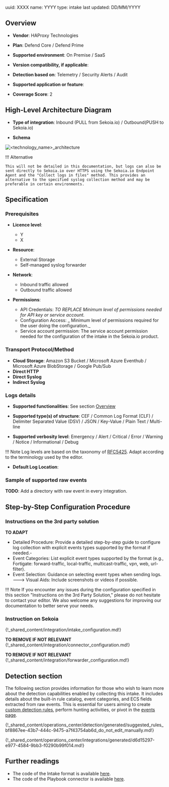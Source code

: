 uuid: XXXX
name: YYYY
type: intake
last updated: DD/MM/YYYY

## Overview

- **Vendor**: HAProxy Technologies
- **Plan**: Defend Core / Defend Prime
- **Supported environment**: On Premise / SaaS
- **Version compatibility, if applicable**:

- **Detection based on**: Telemetry / Security Alerts / Audit
- **Supported application or feature**:
- **Coverage Score**: 2

## High-Level Architecture Diagram

- **Type of integration**: Inbound (PULL from Sekoia.io) / Outbound(PUSH to Sekoia.io)

- **Schema**

![<technology_name>_architecture](/assets/integration/<technology_name>_architecture.png)

!!! Alternative

    This will not be detailed in this documentation, but logs can also be sent directly to Sekoia.io over HTTPS using the Sekoia.io Endpoint Agent and the "Collect logs in files" method. This provides an alternative to the specified syslog collection method and may be preferable in certain environments.

## Specification

### Prerequisites

- **Licence level**:
    - Y
    - X

- **Resource**:
    - External Storage
    - Self-managed syslog forwarder

- **Network**:
    - Inbound traffic allowed
    - Outbound traffic allowed

- **Permissions**:
    - API Credentials: _TO REPLACE Minimum level of permissions needed for API key or service account._
    - Configuration Access:  _ Minimum level of permissions required for the user doing the configuration._
    - Service account permission: The service account permission needed for the configuration of the intake in the Sekoia.io product.

### Transport Protocol/Method

- **Cloud Storage**: Amazon S3 Bucket / Microsoft Azure Eventhub / Microsoft Azure BlobStorage / Google Pub/Sub
- **Direct HTTP**
- **Direct Syslog**
- **Indirect Syslog**

### Logs details

- **Supported functionalities**: See section [Overview](#overview)
- **Supported type(s) of structure**: CEF / Common Log Format (CLF) / Delimiter Separated Value (DSV) / JSON / Key-Value / Plain Text / Multi-line

- **Supported verbosity level**: Emergency / Alert / Critical / Error / Warning / Notice / Informational / Debug

!!! Note
    Log levels are based on the taxonomy of [RFC5425](https://datatracker.ietf.org/doc/html/rfc5424). Adapt according to the terminology used by the editor.

- **Default Log Location**:

### Sample of supported raw events

**TODO**: Add a directory with raw event in every integration.

## Step-by-Step Configuration Procedure

### Instructions on the 3rd party solution

__TO ADAPT__
- Detailed Procedure: Provide a detailed step-by-step guide to configure log collection with explicit events types supported by the format if needed.-
- Event Categories: List explicit event types supported by the format (e.g., Fortigate: forward-traffic, local-traffic, multicast-traffic, vpn, web, url-filter).
- Event Selection: Guidance on selecting event types when sending logs.
---> Visual Aids: Include screenshots or videos if possible.

!!! Note
    If you encounter any issues during the configuration specified in this section "Instructions on the 3rd Party Solution," please do not hesitate to contact your editor. We also welcome any suggestions for improving our documentation to better serve your needs.

### Instruction on Sekoia

{!_shared_content/integration/intake_configuration.md!}

__TO REMOVE IF NOT RELEVANT__
{!_shared_content/integration/connector_configuration.md!}

__TO REMOVE IF NOT RELEVANT__
{!_shared_content/integration/forwarder_configuration.md!}

## Detection section

The following section provides information for those who wish to learn more about the detection capabilities enabled by collecting this intake. It includes details about the built-in rule catalog, event categories, and ECS fields extracted from raw events. This is essential for users aiming to create [custom detection rules](/docs/xdr/features/detect/sigma.md), perform hunting activities, or pivot in the [events page](/docs/xdr/features/investigate/events.md).

{!_shared_content/operations_center/detection/generated/suggested_rules_bf8867ee-43b7-444c-9475-a7f43754ab6d_do_not_edit_manually.md!}

{!_shared_content/operations_center/integrations/generated/d6d15297-e977-4584-9bb3-f0290b99f014.md!}

## Further readings

- The code of the Intake format is available [here](https://github.com/SEKOIA-IO/intake-formats/tree/main/__CHANGE_ME__).
- The code of the Playbook connector is available [here](https://github.com/SEKOIA-IO/automation-library/tree/main/__CHANGE_ME__).
